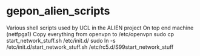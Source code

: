 gepon_alien_scripts
===================

Various shell scripts used by UCL in the ALIEN project 
On top end machine (netfpga1)
Copy everything from openvpn to /etc/openvpn
sudo cp start_network_stuff.sh /etc/init.d/
sudo ln -s /etc/init.d/start_network_stuff.sh /etc/rc5.d/S99start_network_stuff
